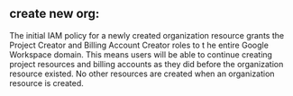 ## create new org:
The initial IAM policy for a newly created organization resource grants the Project Creator and Billing Account Creator roles to t
he entire Google Workspace domain. This means users will be able to continue creating project resources and billing accounts as they did before the 
organization resource existed. No other resources are created when an organization resource is created.
